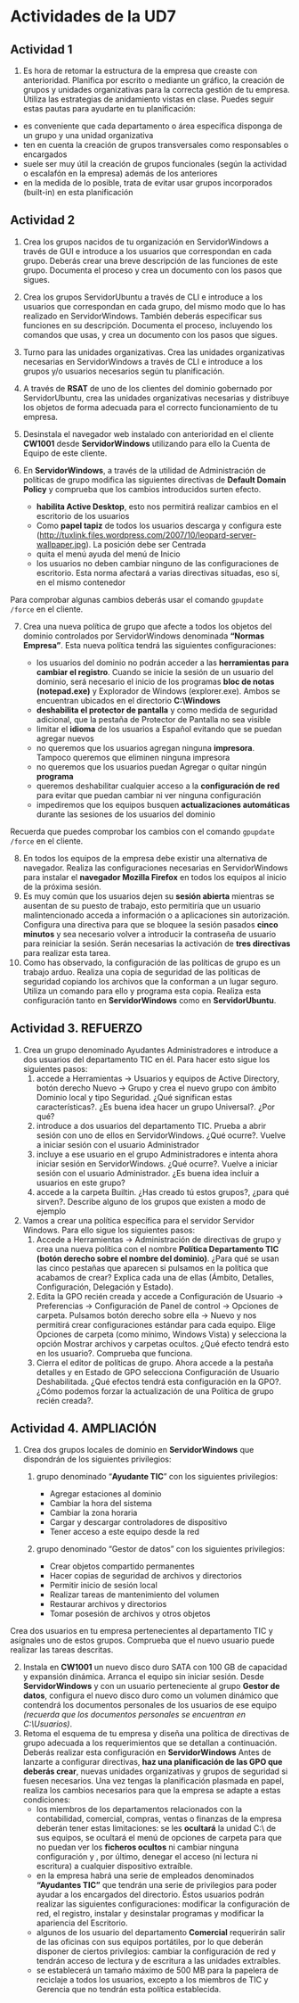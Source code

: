 # Actividades de la UD7

## Actividad 1

1. Es hora de retomar la estructura de la empresa que creaste con anterioridad. Planifica por escrito o mediante un gráfico, la creación de grupos y unidades organizativas para la correcta gestión de tu empresa. Utiliza las estrategias de anidamiento vistas en clase. Puedes seguir estas pautas para ayudarte en tu planificación:

- es conveniente que cada departamento o área específica disponga de un grupo y una unidad organizativa
- ten en cuenta la creación de grupos transversales como responsables o encargados
- suele ser muy útil la creación de grupos funcionales (según la actividad o escalafón en la empresa) además de los anteriores
- en la medida de lo posible, trata de evitar usar grupos incorporados (built-in) en esta planificación

## Actividad 2

1.  Crea los grupos nacidos de tu organización en ServidorWindows a través de GUI e introduce a los usuarios que correspondan en cada grupo. Deberás crear una breve descripción de las funciones de este grupo. Documenta el proceso y crea un documento con los pasos que sigues.
2.  Crea los grupos ServidorUbuntu a través de CLI e introduce a los usuarios que correspondan en cada grupo, del mismo modo que lo has realizado en ServidorWindows. También deberás especificar sus funciones en su descripción. Documenta el proceso, incluyendo los comandos que usas, y crea un documento con los pasos que sigues.
3.  Turno para las unidades organizativas. Crea las unidades organizativas necesarias en ServidorWindows a través de CLI e introduce a los grupos y/o usuarios necesarios según tu planificación.
4.  A través de **RSAT** de uno de los clientes del dominio gobernado por ServidorUbuntu, crea las unidades organizativas necesarias y distribuye los objetos de forma adecuada para el correcto funcionamiento de tu empresa.
5.  Desinstala el navegador web instalado con anterioridad en el cliente **CW1001** desde **ServidorWindows** utilizando para ello la Cuenta de Equipo de este cliente.
6.  En **ServidorWindows**, a través de la utilidad de Administración de políticas de grupo modifica las siguientes directivas de **Default Domain Policy** y comprueba que los cambios introducidos surten efecto.

    - **habilita Active Desktop**, esto nos permitirá realizar cambios en el escritorio de los usuarios
    - Como **papel tapiz** de todos los usuarios descarga y configura este (http://tuxlink.files.wordpress.com/2007/10/leopard-server-wallpaper.jpg). La posición debe ser Centrada
    - quita el menú ayuda del menú de Inicio
    - los usuarios no deben cambiar ninguno de las configuraciones de escritorio. Esta norma afectará a varias directivas situadas, eso sí, en el mismo contenedor

Para comprobar algunas cambios deberás usar el comando `gpupdate /force` en el cliente.

7. Crea una nueva política de grupo que afecte a todos los objetos del dominio controlados por ServidorWindows denominada **“Normas Empresa”**. Esta nueva política tendrá las siguientes configuraciones:

   - los usuarios del dominio no podrán acceder a las **herramientas para cambiar el registro**. Cuando se inicie la sesión de un usuario del dominio, será necesario el inicio de los programas **bloc de notas (notepad.exe)** y Explorador de Windows (explorer.exe). Ambos se encuentran ubicados en el directorio **C:\Windows**
   - **deshabilita el protector de pantalla** y como medida de seguridad adicional, que la pestaña de Protector de Pantalla no sea visible
   - limitar el **idioma** de los usuarios a Español evitando que se puedan agregar nuevos
   - no queremos que los usuarios agregan ninguna **impresora**. Tampoco queremos que eliminen ninguna impresora
   - no queremos que los usuarios puedan Agregar o quitar ningún **programa**
   - queremos deshabilitar cualquier acceso a la **configuración de red** para evitar que puedan cambiar ni ver ninguna configuración
   - impediremos que los equipos busquen **actualizaciones automáticas** durante las sesiones de los usuarios del dominio

Recuerda que puedes comprobar los cambios con el comando `gpupdate /force` en el cliente.

8. En todos los equipos de la empresa debe existir una alternativa de navegador. Realiza las configuraciones necesarias en ServidorWindows para instalar el **navegador Mozilla Firefox** en todos los equipos al inicio de la próxima sesión.
9. Es muy común que los usuarios dejen su **sesión abierta** mientras se ausentan de su puesto de trabajo, esto permitiría que un usuario malintencionado acceda a información o a aplicaciones sin autorización. Configura una directiva para que se bloquee la sesión pasados **cinco minutos** y sea necesario volver a introducir la contraseña de usuario para reiniciar la sesión. Serán necesarias la activación de **tres directivas** para realizar esta tarea.
10. Como has observado, la configuración de las políticas de grupo es un trabajo arduo. Realiza una copia de seguridad de las políticas de seguridad copiando los archivos que la conforman a un lugar seguro. Utiliza un comando para ello y programa esta copia. Realiza esta configuración tanto en **ServidorWindows** como en **ServidorUbuntu**.

## Actividad 3. REFUERZO

1.  Crea un grupo denominado Ayudantes Administradores e introduce a dos usuarios del departamento TIC en él. Para hacer esto sigue los siguientes pasos:
    1.  accede a <span class="menu">Herramientas</span> → <span class="menu">Usuarios y equipos de Active Directory</span>, botón derecho <span class="menu">Nuevo</span> → <span class="menu">Grupo</span> y crea el nuevo grupo con ámbito Dominio local y tipo Seguridad. ¿Qué significan estas características?. ¿Es buena idea hacer un grupo Universal?. ¿Por qué?
    2.  introduce a dos usuarios del departamento TIC. Prueba a abrir sesión con uno de ellos en ServidorWindows. ¿Qué ocurre?. Vuelve a iniciar sesión con el usuario Administrador
    3.  incluye a ese usuario en el grupo Administradores e intenta ahora iniciar sesión en ServidorWindows. ¿Qué ocurre?. Vuelve a iniciar sesión con el usuario Administrador. ¿Es buena idea incluir a usuarios en este grupo?
    4.  accede a la carpeta Builtin. ¿Has creado tú estos grupos?, ¿para qué sirven?. Describe alguno de los grupos que existen a modo de ejemplo
2.  Vamos a crear una política específica para el servidor Servidor Windows. Para ello sigue los siguientes pasos:
    1.  Accede a <span class="menu">Herramientas</span> → <span class="menu">Administración de directivas de grupo</span> y crea una nueva política con el nombre **Política Departamento TIC (botón derecho sobre el nombre del dominio)**. ¿Para qué se usan las cinco pestañas que aparecen si pulsamos en la política que acabamos de crear? Explica cada una de ellas (Ámbito, Detalles, Configuración, Delegación y Estado).
    2.  Edita la GPO recién creada y accede a Configuración de <span class="menu">Usuario</span> → <span class="menu">Preferencias</span> → <span class="menu">Configuración de Panel de control</span> → <span class="menu">Opciones de carpeta</span>. Pulsamos botón derecho sobre ella → <span class="menu">Nuevo</span> y nos permitirá crear configuraciones estándar para cada equipo. Elige Opciones de carpeta (como mínimo, Windows Vista) y selecciona la opción Mostrar archivos y carpetas ocultos. ¿Qué efecto tendrá esto en los usuario?. Comprueba que funciona.
    3.  Cierra el editor de políticas de grupo. Ahora accede a la pestaña detalles y en Estado de GPO selecciona Configuración de Usuario Deshabilitada. ¿Qué efectos tendrá esta configuración en la GPO?. ¿Cómo podemos forzar la actualización de una Política de grupo recién creada?.

## Actividad 4. AMPLIACIÓN

1.  Crea dos grupos locales de dominio en **ServidorWindows** que dispondrán de los siguientes privilegios:

    1.  grupo denominado “**Ayudante TIC**” con los siguientes privilegios:

        - Agregar estaciones al dominio
        - Cambiar la hora del sistema
        - Cambiar la zona horaria
        - Cargar y descargar controladores de dispositivo
        - Tener acceso a este equipo desde la red

    2.  grupo denominado “Gestor de datos” con los siguientes privilegios:

        - Crear objetos compartido permanentes
        - Hacer copias de seguridad de archivos y directorios
        - Permitir inicio de sesión local
        - Realizar tareas de mantenimiento del volumen
        - Restaurar archivos y directorios
        - Tomar posesión de archivos y otros objetos

Crea dos usuarios en tu empresa pertenecientes al departamento TIC y asígnales uno de estos grupos. Comprueba que el nuevo usuario puede realizar las tareas descritas.

2. Instala en **CW1001** un nuevo disco duro SATA con 100 GB de capacidad y expansión dinámica. Arranca el equipo sin iniciar sesión. Desde **ServidorWindows** y con un usuario perteneciente al grupo **Gestor de datos**, configura el nuevo disco duro como un volumen dinámico que contendrá los documentos personales de los usuarios de ese equipo _(recuerda que los documentos personales se encuentran en C:\Usuarios)_.
3. Retoma el esquema de tu empresa y diseña una política de directivas de grupo adecuada a los requerimientos que se detallan a continuación. Deberás realizar esta configuración en **ServidorWindows** Antes de lanzarte a configurar directivas, **haz una planificación de las GPO que deberás crear**, nuevas unidades organizativas y grupos de seguridad si fuesen necesarios. Una vez tengas la planificación plasmada en papel, realiza los cambios necesarios para que la empresa se adapte a estas condiciones:
   - los miembros de los departamentos relacionados con la contabilidad, comercial, compras, ventas o finanzas de la empresa deberán tener estas limitaciones: se les **ocultará** la unidad C:\ de sus equipos, se ocultará el menú de opciones de carpeta para que no puedan ver los **ficheros ocultos** ni cambiar ninguna configuración y , por último, denegar el acceso (ni lectura ni escritura) a cualquier dispositivo extraíble.
   - en la empresa habrá una serie de empleados denominados **“Ayudantes TIC”** que tendrán una serie de privilegios para poder ayudar a los encargados del directorio. Éstos usuarios podrán realizar las siguientes configuraciones: modificar la configuración de red, el registro, instalar y desinstalar programas y modificar la apariencia del Escritorio.
   - algunos de los usuario del departamento **Comercial** requerirán salir de las oficinas con sus equipos portátiles, por lo que deberán disponer de ciertos privilegios: cambiar la configuración de red y tendrán acceso de lectura y de escritura a las unidades extraíbles.
   - se establecerá un tamaño máximo de 500 MB para la papelera de reciclaje a todos los usuarios, excepto a los miembros de TIC y Gerencia que no tendrán esta política establecida.
